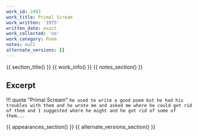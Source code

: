 ```yaml
---
work_id: 2493
work_title: Primal Scream
work_written: '1975'
written_date: exact
work_collected: 'no'
work_category: Poem
notes: null
alternate_versions: []
---
```


{{ section_title() }}
{{ work_info() }}
{{ notes_section() }}
## Excerpt
!!! quote "Primal Scream"
    ```
    he used to write a good poem but he had his troubles
    with them and he wrote me and asked me where he could
    get rid of them and I suggested where he might and he
    got rid of some of them...
    ```

{{ appearances_section() }}
{{ alternate_versions_section() }}